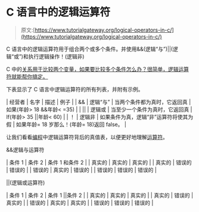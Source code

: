 # C 语言中的逻辑运算符

> 原文:[https://www.tutorialgateway.org/logical-operators-in-c/](https://www.tutorialgateway.org/logical-operators-in-c/)

C 语言中的逻辑运算符用于组合两个或多个条件。并使用&&(逻辑“与”)||(逻辑“或”)和执行逻辑操作！(逻辑非)

C 中的[关系用于比较两个变量，如果要比较多个条件怎么办？很简单，逻辑运算符就能帮你搞定。](https://www.tutorialgateway.org/relational-operators-in-c/)

下表显示了 C 语言中逻辑运算符的所有列表，并附有示例。

| 经营者 | 名字 | 描述 | 例子 |
| && | 逻辑“与” | 当两个条件都为真时，它返回真 | 如果(年龄> 18 &&年龄< =35) |
| &#124;&#124; | 逻辑或 | 当至少一个条件为真时，它返回真 | If(年龄> 35 &#124;&#124;年龄< 60) |
| ！ | 逻辑非 | 如果条件为真，逻辑“非”运算符将使其为假 | 如果年龄= 18 岁那么！(年龄= 18)返回 false。 |

让我们看看[编程](https://www.tutorialgateway.org/c-programming/ "C PROGRAMMING")中逻辑运算符背后的真值表，以便更好地理解[运算符](https://www.tutorialgateway.org/c-programming-operators/)。

&&逻辑与运算符

| 条件 1 | 条件 2 | 条件 1 和条件 2 |
| 真实的 | 真实的 | 真实的 |
| 真实的 | 错误的 | 错误的 |
| 错误的 | 真实的 | 错误的 |
| 错误的 | 错误的 | 错误的 |

||(逻辑或运算符)

| 条件 1 | 条件 2 | 条件 1 &#124;&#124;条件 2 |
| 真实的 | 真实的 | 真实的 |
| 真实的 | 错误的 | 真实的 |
| 错误的 | 真实的 | 真实的 |
| 错误的 | 错误的 | 错误的 |